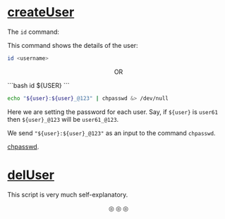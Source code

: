# [createUser](https://github.com/C0DER11101/SHELL_Scripting/blob/ShellScript/tests/createUser)

The `id` command:

This command shows the details of the user:

```bash
id <username>
```
<p align="center">
OR
</p>
```bash
id ${USER}
```

```bash
echo "${user}:${user}_@123" | chpasswd &> /dev/null
```

Here we are setting the password for each user. Say, if `${user}` is `user61` then `${user}_@123` will be `user61_@123`.

We send `"${user}:${user}_@123"` as an input to the command `chpasswd`.

[chpasswd](https://www.networkworld.com/article/3639611/using-chpasswd-to-change-account-passwords-on-linux.html).

# [delUser](https://github.com/C0DER11101/SHELL_Scripting/blob/ShellScript/tests/delUser)

This script is very much self-explanatory.


<p align="center">
&#9678; &#9678; &#9678;
</p>
